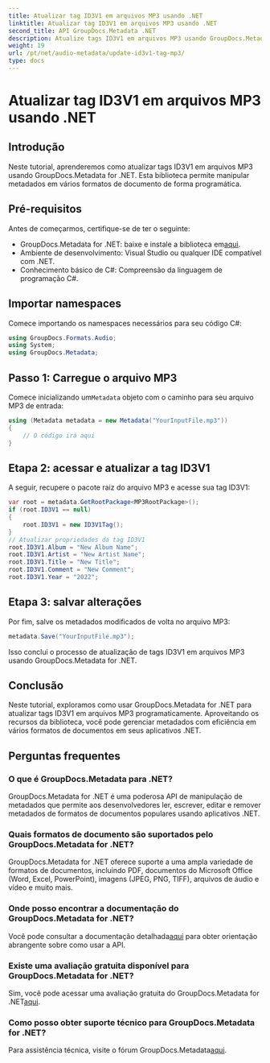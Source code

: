 ```yaml
---
title: Atualizar tag ID3V1 em arquivos MP3 usando .NET
linktitle: Atualizar tag ID3V1 em arquivos MP3 usando .NET
second_title: API GroupDocs.Metadata .NET
description: Atualize tags ID3V1 em arquivos MP3 usando GroupDocs.Metadata for .NET. Siga este tutorial para facilitar a manipulação de metadados em seus aplicativos .NET.
weight: 19
url: /pt/net/audio-metadata/update-id3v1-tag-mp3/
type: docs
---
```

# Atualizar tag ID3V1 em arquivos MP3 usando .NET

## Introdução
Neste tutorial, aprenderemos como atualizar tags ID3V1 em arquivos MP3 usando GroupDocs.Metadata for .NET. Esta biblioteca permite manipular metadados em vários formatos de documento de forma programática.
## Pré-requisitos
Antes de começarmos, certifique-se de ter o seguinte:
- GroupDocs.Metadata for .NET: baixe e instale a biblioteca em[aqui](https://releases.groupdocs.com/metadata/net/).
- Ambiente de desenvolvimento: Visual Studio ou qualquer IDE compatível com .NET.
- Conhecimento básico de C#: Compreensão da linguagem de programação C#.

## Importar namespaces
Comece importando os namespaces necessários para seu código C#:
```csharp
using GroupDocs.Formats.Audio;
using System;
using GroupDocs.Metadata;
```
## Passo 1: Carregue o arquivo MP3
 Comece inicializando um`Metadata` objeto com o caminho para seu arquivo MP3 de entrada:
```csharp
using (Metadata metadata = new Metadata("YourInputFile.mp3"))
{
    // O código irá aqui
}
```
## Etapa 2: acessar e atualizar a tag ID3V1
A seguir, recupere o pacote raiz do arquivo MP3 e acesse sua tag ID3V1:
```csharp
var root = metadata.GetRootPackage<MP3RootPackage>();
if (root.ID3V1 == null)
{
    root.ID3V1 = new ID3V1Tag();
}
// Atualizar propriedades da tag ID3V1
root.ID3V1.Album = "New Album Name";
root.ID3V1.Artist = "New Artist Name";
root.ID3V1.Title = "New Title";
root.ID3V1.Comment = "New Comment";
root.ID3V1.Year = "2022";
```
## Etapa 3: salvar alterações
Por fim, salve os metadados modificados de volta no arquivo MP3:
```csharp
metadata.Save("YourInputFile.mp3");
```
Isso conclui o processo de atualização de tags ID3V1 em arquivos MP3 usando GroupDocs.Metadata for .NET.

## Conclusão
Neste tutorial, exploramos como usar GroupDocs.Metadata for .NET para atualizar tags ID3V1 em arquivos MP3 programaticamente. Aproveitando os recursos da biblioteca, você pode gerenciar metadados com eficiência em vários formatos de documentos em seus aplicativos .NET.

## Perguntas frequentes
### O que é GroupDocs.Metadata para .NET?
GroupDocs.Metadata for .NET é uma poderosa API de manipulação de metadados que permite aos desenvolvedores ler, escrever, editar e remover metadados de formatos de documentos populares usando aplicativos .NET.
### Quais formatos de documento são suportados pelo GroupDocs.Metadata for .NET?
GroupDocs.Metadata for .NET oferece suporte a uma ampla variedade de formatos de documentos, incluindo PDF, documentos do Microsoft Office (Word, Excel, PowerPoint), imagens (JPEG, PNG, TIFF), arquivos de áudio e vídeo e muito mais.
### Onde posso encontrar a documentação do GroupDocs.Metadata for .NET?
 Você pode consultar a documentação detalhada[aqui](https://tutorials.groupdocs.com/metadata/net/) para obter orientação abrangente sobre como usar a API.
### Existe uma avaliação gratuita disponível para GroupDocs.Metadata for .NET?
 Sim, você pode acessar uma avaliação gratuita do GroupDocs.Metadata for .NET[aqui](https://releases.groupdocs.com/).
### Como posso obter suporte técnico para GroupDocs.Metadata for .NET?
 Para assistência técnica, visite o fórum GroupDocs.Metadata[aqui](https://forum.groupdocs.com/c/metadata/14).
